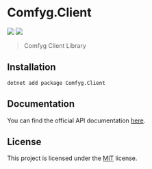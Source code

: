 ﻿# Comfyg.Client

[![](https://img.shields.io/nuget/vpre/Comfyg.Client?style=flat-square)](https://nuget.org/packages/Comfyg.Client)
[![](https://img.shields.io/github/license/DavidVollmers/Comfyg?style=flat-square)](https://github.com/DavidVollmers/Comfyg/blob/main/LICENSE.txt)

> Comfyg Client Library

## Installation

```shell
dotnet add package Comfyg.Client
```

## Documentation

You can find the official API documentation [here](https://docs.comfyg.com/api/Comfyg.Client.html).

## License

This project is licensed under the [MIT](https://github.com/DavidVollmers/Comfyg/blob/main/LICENSE.txt) license.

